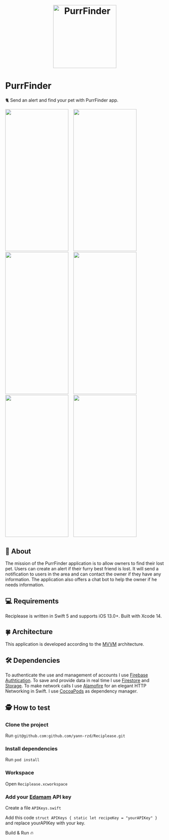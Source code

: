 <h1 align="center">
  <br>
  <img src="https://i.imgur.com/VPqlydX.png" alt="PurrFinder" width="200"></a>
  <br>
</h1>

# PurrFinder
🐈 Send an alert and find your pet with PurrFinder app.

<img src="https://i.imgur.com/UcR1xG8.png" width="200" height="450">&nbsp; &nbsp; <img src="https://i.imgur.com/ZKZiskq.png" width="200" height="450">&nbsp; &nbsp; <img src="https://i.imgur.com/rtOsqK8.png" width="200" height="450">&nbsp; &nbsp; <img src="https://i.imgur.com/dhPSPjh.png" width="200" height="450">&nbsp; &nbsp; <img src="https://i.imgur.com/ywfyqUc.png" width="200" height="450">&nbsp; &nbsp; <img src="https://i.imgur.com/I82r2eJ.png" width="200" height="450">  

## 🐶 About
The mission of the PurrFinder application is to allow owners to find their lost pet. Users can create an alert if their furry best friend is lost. It will send a notification to users in the area and can contact the owner if they have any information. The application also offers a chat bot to help the owner if he needs information.

## 💻 Requirements
Reciplease is written in Swift 5 and supports iOS 13.0+. Built with Xcode 14.

## 🍀 Architecture
This application is developed according to the [MVVM](https://medium.com/@abhilash.mathur1891/mvvm-in-ios-swift-aa1448a66fb4) architecture.

## 🛠 Dependencies
To authenticate the use and management of accounts I use [Firebase Authtication](https://firebase.google.com/docs/auth?hl=fr). To save and provide data in real time I use [Firestore](https://firebase.google.com/docs/firestore?hl=fr) and [Storage](https://firebase.google.com/docs/storage?hl=fr). To make network calls I use [Alamofire](https://github.com/Alamofire/Alamofire) for an elegant HTTP Networking in Swift.
I use [CocoaPods](https://cocoapods.org) as dependency manager.

## 🕵️ How to test 
### Clone the project

Run `git@github.com:github.com/yann-rzd/Reciplease.git`

### Install dependencies

Run `pod install`

### Workspace

Open `Reciplease.xcworkspace`

### Add your [Edamam](https://www.edamam.com/) API key

Create a file `APIKeys.swift`

Add this code `struct APIKeys {
    static let recipeKey = "yourAPIKey"
}` and replace yourAPIKey with your key. 

Build & Run 🔥
